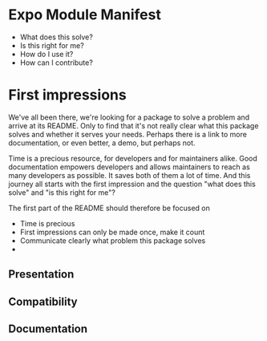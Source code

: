 # Expo Module Manifest


- What does this solve?
- Is this right for me?
- How do I use it?
- How can I contribute?

  

# First impressions

We've all been there, we're looking for a package to solve a problem and arrive at its README.
Only to find that it's not really clear what this package solves and whether it serves your needs.
Perhaps there is a link to more documentation, or even better, a demo, but perhaps not.

Time is a precious resource, for developers and for maintainers alike. Good documentation empowers
developers and allows maintainers to reach as many developers as possible. It saves both of them a lot of time.
And this journey all starts with the first impression and the question "what does this solve" and "is this right for me"?


The first part of the README should therefore be focused on 





- Time is precious
- First impressions can only be made once, make it count
- Communicate clearly what problem this package solves
- 



## Presentation



## Compatibility


## Documentation

